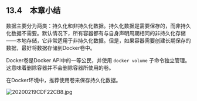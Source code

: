 ## 13.4　本章小结

数据主要分为两类：持久化和非持久化数据。持久化数据是需要保存的，而非持久化数据不需要。默认情况下，所有容器都有与自身声明周期相同的非持久化存储——本地存储，它非常适用于非持久化数据。但是，如果容器需要创建长期保存的数据，最好将数据存储到Docker卷中。

Docker卷是Docker API中的一等公民，并使用 `docker volume` 子命令独立管理。这意味着删除容器并不会删除容器所使用的卷。

在Docker环境中，推荐使用卷来保存持久化数据。



![20200219CDF22CB8.jpg](./images/20200219CDF22CB8.jpg)
